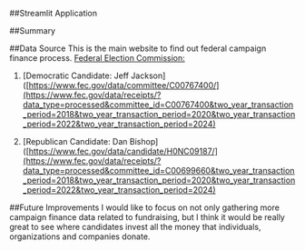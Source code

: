 ##Streamlit Application


##Summary

##Data Source
This is the main website to find out federal campaign finance process.
[Federal Election Commission:](https://www.fec.gov/)

1. [Democratic Candidate: Jeff Jackson]([https://www.fec.gov/data/committee/C00767400/](https://www.fec.gov/data/receipts/?data_type=processed&committee_id=C00767400&two_year_transaction_period=2018&two_year_transaction_period=2020&two_year_transaction_period=2022&two_year_transaction_period=2024)

2. [Republican Candidate: Dan Bishop]([https://www.fec.gov/data/candidate/H0NC09187/](https://www.fec.gov/data/receipts/?data_type=processed&committee_id=C00699660&two_year_transaction_period=2018&two_year_transaction_period=2020&two_year_transaction_period=2022&two_year_transaction_period=2024)

##Future Improvements
I would like to focus on not only gathering more campaign finance data related to fundraising, but I think it would be really great to see where candidates invest all the money that individuals, organizations and companies donate. 
